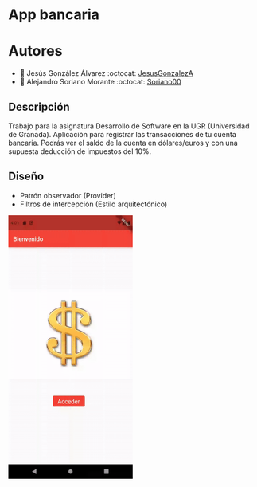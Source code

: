 # App bancaria

# Autores
 * :bust_in_silhouette: Jesús González Álvarez     :octocat: [JesusGonzalezA](https://github.com/JesusGonzalezA)
 * :bust_in_silhouette: Alejandro Soriano Morante  :octocat: [Soriano00](https://github.com/Soriano00)


## Descripción
Trabajo para la asignatura Desarrollo de Software en la UGR (Universidad de Granada).
Aplicación para registrar las transacciones de tu cuenta bancaria. Podrás ver 
el saldo de la cuenta en dólares/euros y con una supuesta deducción de impuestos del 10%.

## Diseño
- Patrón observador (Provider)
- Filtros de intercepción (Estilo arquitectónico) 

<img src="assets/demo.gif" alt="Demo"  width=250/>